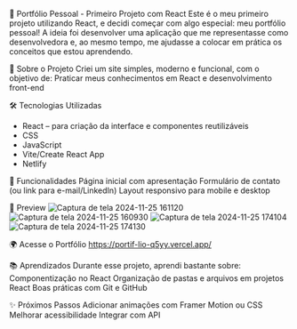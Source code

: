 
🌟 Portfólio Pessoal - Primeiro Projeto com React
Este é o meu primeiro projeto utilizando React, e decidi começar com algo especial: meu portfólio pessoal! A ideia foi desenvolver uma aplicação que me representasse como desenvolvedora e, ao mesmo tempo, me ajudasse a colocar em prática os conceitos que estou aprendendo.

🚀 Sobre o Projeto
Criei um site simples, moderno e funcional, com o objetivo de:
Praticar meus conhecimentos em React e desenvolvimento front-end

🛠️ Tecnologias Utilizadas
- React – para criação da interface e componentes reutilizáveis
- CSS
- JavaScript
- Vite/Create React App 
- Netlify

🎯 Funcionalidades
Página inicial com apresentação
Formulário de contato (ou link para e-mail/LinkedIn)
Layout responsivo para mobile e desktop

📸 Preview
![Captura de tela 2024-11-25 161120](https://github.com/user-attachments/assets/d3814e32-e0cf-42e9-952d-a10f881cbf17)
![Captura de tela 2024-11-25 160930](https://github.com/user-attachments/assets/66637b05-b79c-4d8e-be36-b49b273f0b73)
![Captura de tela 2024-11-25 174104](https://github.com/user-attachments/assets/f5984264-5496-4a71-8f82-7593576a9fb6)
![Captura de tela 2024-11-25 174130](https://github.com/user-attachments/assets/b71eaecf-2561-4375-a590-3ee925ec9050)

🌍 Acesse o Portfólio
https://portif-lio-q5yy.vercel.app/

📚 Aprendizados
Durante esse projeto, aprendi bastante sobre:
Componentização no React
Organização de pastas e arquivos em projetos React
Boas práticas com Git e GitHub

✨ Próximos Passos
Adicionar animações com Framer Motion ou CSS
Melhorar acessibilidade
Integrar com API


